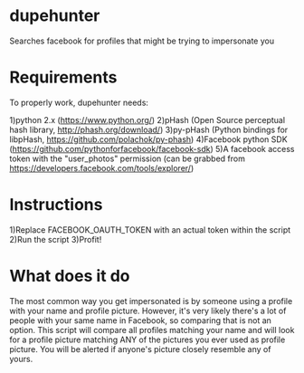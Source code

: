 dupehunter
==========

Searches facebook for profiles that might be trying to impersonate you

Requirements
============

To properly work, dupehunter needs:

1)python 2.x (https://www.python.org/)
2)pHash (Open Source perceptual hash library, http://phash.org/download/) 
3)py-pHash (Python bindings for libpHash, https://github.com/polachok/py-phash)
4)Facebook python SDK (https://github.com/pythonforfacebook/facebook-sdk)
5)A facebook access token with the "user_photos" permission (can be grabbed from https://developers.facebook.com/tools/explorer/)

Instructions
============

1)Replace FACEBOOK_OAUTH_TOKEN with an actual token within the script
2)Run the script
3)Profit!

What does it do
===============

The most common way you get impersonated is by someone using a profile with your name and profile picture. However, it's very
likely there's a lot of people with your same name in Facebook, so comparing that is not an option. This script will compare
all profiles matching your name and will look for a profile picture matching ANY of the pictures you ever used as profile
picture. You will be alerted if anyone's picture closely resemble any of yours.